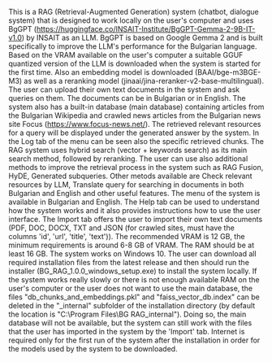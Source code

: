 This is a RAG (Retrieval-Augmented Generation) system (chatbot, dialogue system) that is designed to work locally on the user's computer and uses BgGPT (https://huggingface.co/INSAIT-Institute/BgGPT-Gemma-2-9B-IT-v1.0) by INSAIT as an LLM. BgGPT is based on Google Gemma 2 and is built specifically to improve the LLM's performance for the Bulgarian language.
Based on the VRAM available on the user's computer a suitable GGUF quantized version of the LLM is downloaded when the system is started for the first time. Also an embedding model is downloaded (BAAI/bge-m3BGE-M3) as well as a reranking model (jinaai/jina-reranker-v2-base-multilingual).
The user can upload their own text documents in the system and ask queries on them. The documents can be in Bulgarian or in English. 
The system also has a built-in database (main database) containing articles from the Bulgarian Wikipedia and crawled news articles from the Bulgarian news site Focus (https://www.focus-news.net/).
The retrieved relevant resources for a query will be displayed under the generated answer by the system. In the Log tab of the menu can be seen also the specific retrieved chunks.
The RAG system uses hybrid search (vector + keywords search) as its main search method, followed by reranking. 
The user can use also additional methods to improve the retrieval process in the system such as RAG Fusion, HyDE, Generated subqueries. Other metods available are Check relevant resources by LLM, Translate query for searching in documents in both Bulgarian and English and other useful features.
The menu of the system is available in Bulgarian and English. The Help tab can be used to understand how the system works and it also provides instructions how to use the user interface. The Import tab offers the user to import their own text documents (PDF, DOC, DOCX, TXT and JSON (for crawled sites, must have the columns 'id', 'url', 'title', 'text')).
The recommended VRAM is 12 GB, the minimum requirements is around 6-8 GB of VRAM. The RAM should be at least 16 GB. 
The system works on Windows 10. The user can download all required installation files from the latest release and then should run the installer (BG_RAG_1.0.0_windows_setup.exe) to install the system locally. 
If the system works really slowly or there is not enough available RAM on the user's computer or the user does not want to use the main database, the files "db_chunks_and_embeddings.pkl" and "faiss_vector_db.index" can be deleted in the "_internal" subfolder of the installation directory (by default the location is "C:\Program Files\BG RAG\_internal"). Doing so, the main database will not be available, but the system can still work with the files that the user has imported in the system by the 'Import' tab. 
Internet is required only for the first run of the system after the installation in order for the models used by the system to be downloaded.

